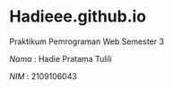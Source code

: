 # Hadieee.github.io
Praktikum Pemrograman Web Semester 3

*Nama* : Hadie Pratama Tulili 

*NIM* : 2109106043
